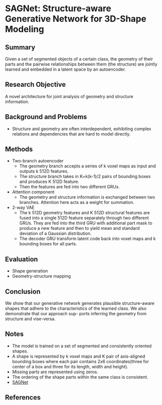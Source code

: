 # SAGNet: Structure-aware Generative Network for 3D-Shape Modeling

## Summary
Given a set of segmented objects of a certain class, the geometry of their parts and the pairwise relationships between them (the structure) are jointly learned and embedded in a latent space by an autoencoder. 
## Research Objective
A novel architecture for joint analysis of geometry and structure information. 
## Background and Problems
- Structure and geometry are often interdependent, exhibiting complex relations and dependencies that are hard to model directly.
## Methods
- Two-branch autoencoder
	- The geometry branch accepts a series of k voxel maps as input and outputs k 512D features. 
	- The structure branch takes in K=k(k-1)/2 pairs of bounding boxes and produces K 512D feature.
	- Then the features are fed into two different GRUs.
- Attention component
	- The geometry and structure information is exchanged between two branches. Attention here acts as a weight for summation.
- 2-way VAE
	- The k 512D geometry features and K 512D structural features are fused into a single 512D feature separately through two different GRUs. They are fed into the third GRU with additional part mask to produce a new feature and then to yield mean and standard deviation of a Gaussian distribution.
	- The decoder GRU transform latent code back into voxel maps and k bounding boxes for all parts.
## Evaluation
- Shape generation
- Geometry-structure mapping
## Conclusion
We show that our generative network generates plausible structure-aware shapes that adhere to the characteristics of the learned class. We also demonstrate that our approach sup- ports inferring the geometry from structure and vise-versa.
## Notes
- The model is trained on a set of segmented and consistently oriented shapes.
- A shape is represented by k voxel maps and K pair of axis-aligned bounding boxes where each pair contains 2x6 coordinates(three for center of a box and three for its length, width and height).
- Missing parts are represented using zeros. 
- The ordering of the shape parts within the same class is consistent.
- [SAGNet](https://github.com/zhijieW94/SAGNet)
## References
<!--stackedit_data:
eyJoaXN0b3J5IjpbODg5NTU3NzQ4LDIwNjQwNjUyODldfQ==
-->